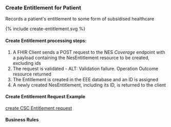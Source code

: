 

### Create Entitlement for Patient
Records a patient's entitlement to some form of subsidised healthcare


<div>
{% include create-entitlement.svg %}
</div>



####  Create Entitlement processing steps:

1. A FHIR Client sends a POST  request  to the NES *Coverage* endpoint with  a payload containing the NesEntitlement resource to be created, excluding ids
2. The request is validated - ALT: Validation failure. Operation Outcome resource returned
3. The Entitlement is created in the EEE database and an ID is assigned
4. A newly created  NesEntitlement, including its ID,  is returned to the client



####  Create  Entitlement Request Example 
[create CSC Entitlement request](Coverage-entitlement-3.json.html)
#### Business  Rules



